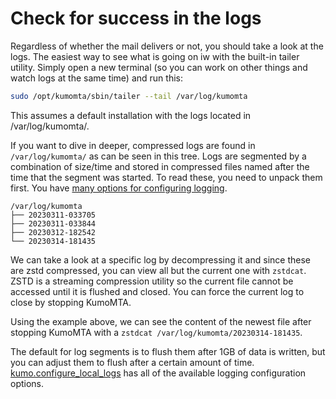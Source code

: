 # Check for success in the logs

Regardless of whether the mail delivers or not, you should take a look at the
logs. The easiest way to see what is going on iw with the built-in tailer utility.  Simply open a new terminal (so you can work on other things and watch logs at the same time) and run this:
```bash
sudo /opt/kumomta/sbin/tailer --tail /var/log/kumomta
``` 
This assumes a default installation with the logs located in /var/log/kumomta/.

If you want to dive in deeper, compressed logs are found in `/var/log/kumomta/` as can be seen in this
tree. Logs are segmented by a combination of size/time and stored in compressed
files named after the time that the segment was started. To read these, you
need to unpack them first. You have [many options for configuring
logging](../userguide/configuration/logging.md).

```info
/var/log/kumomta
├── 20230311-033705
├── 20230311-033844
├── 20230312-182542
└── 20230314-181435
```

We can take a look at a specific log by decompressing it and since these are
zstd compressed, you can view all but the current one with `zstdcat`.  ZSTD is a
streaming compression utility so the current file cannot be accessed until it
is flushed and closed.  You can force the current log to close by stopping KumoMTA.

Using the example above, we can see the content of the newest file after
stopping KumoMTA with a `zstdcat /var/log/kumomta/20230314-181435`.

The default for log segments is to flush them after 1GB of data is written,
but you can adjust them to flush after a certain amount of time.
[kumo.configure_local_logs](../reference/kumo/configure_local_logs.md) has
all of the available logging configuration options.

